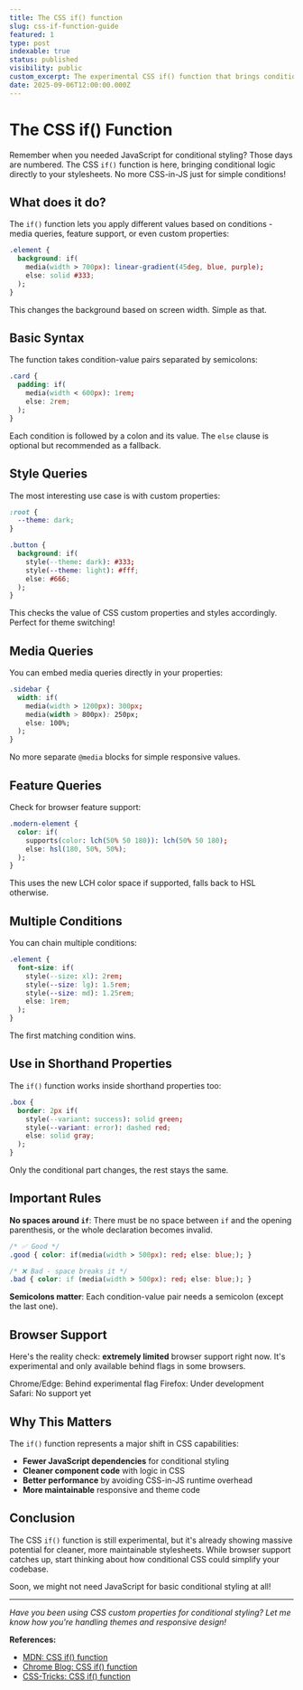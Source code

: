 ```yaml
---
title: The CSS if() function
slug: css-if-function-guide
featured: 1
type: post
indexable: true
status: published
visibility: public
custom_excerpt: The experimental CSS if() function that brings conditional logic directly to stylesheets.
date: 2025-09-06T12:00:00.000Z
---
```


# The CSS if() Function

Remember when you needed JavaScript for conditional styling? Those days are numbered. The CSS `if()` function is here, bringing conditional logic directly to your stylesheets. No more CSS-in-JS just for simple conditions!

<BaselineCheckerWrapper feature-name="if"></BaselineCheckerWrapper>

## What does it do?

The `if()` function lets you apply different values based on conditions - media queries, feature support, or even custom properties:

```css
.element {
  background: if(
    media(width > 700px): linear-gradient(45deg, blue, purple);
    else: solid #333;
  );
}
```

This changes the background based on screen width. Simple as that.

## Basic Syntax

The function takes condition-value pairs separated by semicolons:

```css
.card {
  padding: if(
    media(width < 600px): 1rem;
    else: 2rem;
  );
}
```

Each condition is followed by a colon and its value. The `else` clause is optional but recommended as a fallback.

## Style Queries

The most interesting use case is with custom properties:

```css
:root {
  --theme: dark;
}

.button {
  background: if(
    style(--theme: dark): #333;
    style(--theme: light): #fff;
    else: #666;
  );
}
```

This checks the value of CSS custom properties and styles accordingly. Perfect for theme switching!

## Media Queries

You can embed media queries directly in your properties:

```css
.sidebar {
  width: if(
    media(width > 1200px): 300px;
    media(width > 800px): 250px;
    else: 100%;
  );
}
```

No more separate `@media` blocks for simple responsive values.

## Feature Queries

Check for browser feature support:

```css
.modern-element {
  color: if(
    supports(color: lch(50% 50 180)): lch(50% 50 180);
    else: hsl(180, 50%, 50%);
  );
}
```

This uses the new LCH color space if supported, falls back to HSL otherwise.

## Multiple Conditions

You can chain multiple conditions:

```css
.element {
  font-size: if(
    style(--size: xl): 2rem;
    style(--size: lg): 1.5rem;
    style(--size: md): 1.25rem;
    else: 1rem;
  );
}
```

The first matching condition wins.

## Use in Shorthand Properties

The `if()` function works inside shorthand properties too:

```css
.box {
  border: 2px if(
    style(--variant: success): solid green;
    style(--variant: error): dashed red;
    else: solid gray;
  );
}
```

Only the conditional part changes, the rest stays the same.

## Important Rules

**No spaces around `if`**: There must be no space between `if` and the opening parenthesis, or the whole declaration becomes invalid.

```css
/* ✅ Good */
.good { color: if(media(width > 500px): red; else: blue;); }

/* ❌ Bad - space breaks it */
.bad { color: if (media(width > 500px): red; else: blue;); }
```

**Semicolons matter**: Each condition-value pair needs a semicolon (except the last one).

## Browser Support

Here's the reality check: **extremely limited** browser support right now. It's experimental and only available behind flags in some browsers.

Chrome/Edge: Behind experimental flag
Firefox: Under development  
Safari: No support yet

## Why This Matters

The `if()` function represents a major shift in CSS capabilities:

- **Fewer JavaScript dependencies** for conditional styling
- **Cleaner component code** with logic in CSS
- **Better performance** by avoiding CSS-in-JS runtime overhead
- **More maintainable** responsive and theme code

## Conclusion

The CSS `if()` function is still experimental, but it's already showing massive potential for cleaner, more maintainable stylesheets. While browser support catches up, start thinking about how conditional CSS could simplify your codebase.

Soon, we might not need JavaScript for basic conditional styling at all!

---

*Have you been using CSS custom properties for conditional styling? Let me know how you're handling themes and responsive design!*

**References:**
- [MDN: CSS if() function](https://developer.mozilla.org/en-US/docs/Web/CSS/if)
- [Chrome Blog: CSS if() function](https://developer.chrome.com/blog/if-article)
- [CSS-Tricks: CSS if() function](https://css-tricks.com/poking-at-the-css-if-function-a-little-more-conditional-color-theming/)

